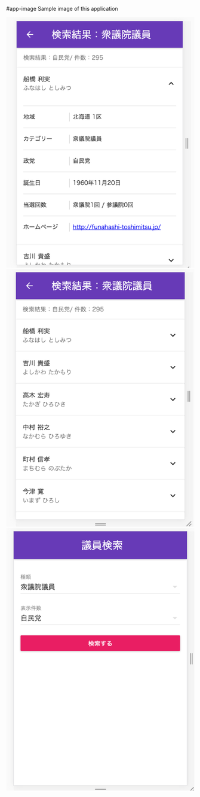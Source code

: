 #app-image
Sample image of this application

<img src="https://github.com/takahiro-saeki/img-bank/blob/master/react-politicians-library/1.png"/>  
<img src="https://github.com/takahiro-saeki/img-bank/blob/master/react-politicians-library/2.png"/>  
<img src="https://github.com/takahiro-saeki/img-bank/blob/master/react-politicians-library/3.png"/>  
